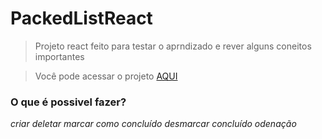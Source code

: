 # PackedListReact

> Projeto react feito para testar o aprndizado e rever alguns coneitos importantes

> Você pode acessar o projeto [AQUI](https://packed-list-react-o6n5tig1p-meioteras-projects.vercel.app/)

### O que é possivel fazer?
*criar*
*deletar*
*marcar como concluído*
*desmarcar concluído*
*odenação*
